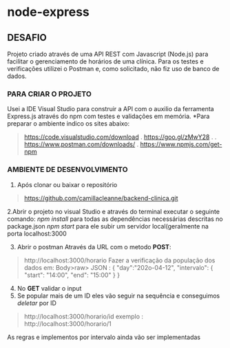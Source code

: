 
# node-express
## DESAFIO
 
Projeto criado através de uma API REST com Javascript (Node.js) para facilitar o gerenciamento de horários de uma clínica. Para os testes e verificações utilizei o Postman e, como solicitado, não fiz uso de banco de dados.

### PARA CRIAR O PROJETO
Usei a IDE Visual Studio para construir a API com o auxilio da ferramenta Express.js através do npm com testes e validações em memória.
*Para preparar o ambiente indico os sites abaixo:
> https://code.visualstudio.com/download 
> .
> https://goo.gl/zMwY28 .
> .
> https://www.postman.com/downloads/ 
> .
> https://www.npmjs.com/get-npm

### AMBIENTE DE DESENVOLVIMENTO
1. Após clonar ou baixar o repositório 
> https://github.com/camillacleanne/backend-clinica.git

2.Abrir o projeto no visual Studio e através do terminal executar o seguinte comando:
*npm install* para todas as dependências necessárias descritas no package.json
*npm start* para ele subir um servidor local(geralmente na porta localhost:3000

3. Abrir o postman
Através da URL com o metodo **POST**:
> http://localhost:3000/horario 
Fazer a verificação da população dos dados em:
Body>raw> JSON :
{
    "day":"202o-04-12",
    "intervalo": {
        "start": "14:00",
        "end": "15:00"
    }
}
4. No **GET** validar o input
5. Se popular mais de um ID eles vão seguir na sequência e conseguimos *deletar* por ID
> http://localhost:3000/horario/id
> exemplo : http://localhost:3000/horario/1

As regras e implementos por intervalo ainda vão ser implementadas

